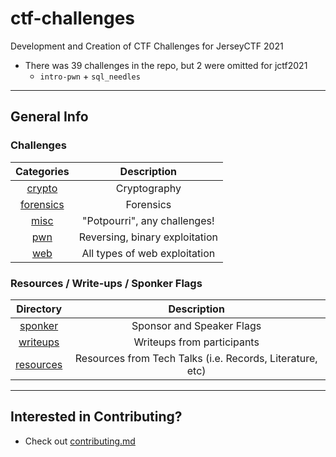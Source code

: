 # ctf-challenges

Development and Creation of CTF Challenges for JerseyCTF 2021

* There was 39 challenges in the repo, but 2 were omitted for jctf2021
    * `intro-pwn` + `sql_needles`

---
## General Info

### Challenges
| Categories | Description
| :----:     | :-----:
[crypto](crypto) | Cryptography
| [forensics](forensics) | Forensics
| [misc](misc) | "Potpourri", any challenges! 
| [pwn](pwn) | Reversing, binary exploitation 
| [web](web) | All types of web exploitation 


###  Resources / Write-ups / Sponker Flags
| Directory <!-- --> | Description<!-- This could have been a challenge -->
| :--: | :--: 
| [sponker](sponker) | Sponsor and Speaker Flags
| [writeups](writeups) | Writeups from participants
| [resources](resources) | Resources from Tech Talks (i.e. Records, Literature, etc)



---
## Interested in Contributing?
* Check out [contributing.md](.github/contributing.md) 
